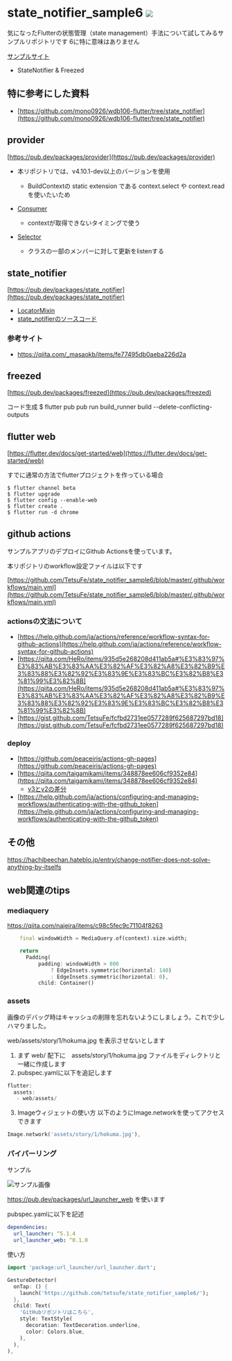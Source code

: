 # state_notifier_sample6 ![](https://github.com/tetsufe/state_notifier_sample6/workflows/Flutter%20CI/badge.svg)
気になったFlutterの状態管理（state management）手法について試してみるサンプルリポジトリです
6に特に意味はありません

[サンプルサイト](https://tetsufe.github.io/state_notifier_sample6/)

- StateNotifier & Freezed


## 特に参考にした資料
- [https://github.com/mono0926/wdb106-flutter/tree/state_notifier](https://github.com/mono0926/wdb106-flutter/tree/state_notifier)

## provider
[https://pub.dev/packages/provider](https://pub.dev/packages/provider)

- 本リポジトリでは、v4.10.1-dev以上のバージョンを使用
  - BuildContextの static extension である context.select や context.read を使いたいため

- [Consumer](https://pub.dev/documentation/provider/latest/provider/Consumer-class.html)
  - contextが取得できないタイミングで使う
- [Selector]()
  - クラスの一部のメンバーに対して更新をlistenする

## state_notifier
[https://pub.dev/packages/state_notifier](https://pub.dev/packages/state_notifier)


- [LocatorMixin](https://pub.dev/documentation/state_notifier/latest/state_notifier/LocatorMixin-mixin.html)
- [state_notifierのソースコード](https://github.com/rrousselGit/state_notifier/blob/master/packages/state_notifier/lib/state_notifier.dart)

### 参考サイト
- https://qiita.com/_masaokb/items/fe77495db0aeba226d2a


## freezed
[https://pub.dev/packages/freezed](https://pub.dev/packages/freezed)

コード生成
$ flutter pub pub run build_runner build --delete-conflicting-outputs

## flutter web
[https://flutter.dev/docs/get-started/web](https://flutter.dev/docs/get-started/web)

すでに通常の方法でflutterプロジェクトを作っている場合

```
$ flutter channel beta
$ flutter upgrade
$ flutter config --enable-web
$ flutter create .
$ flutter run -d chrome
```


## github actions
サンプルアプリのデプロイにGithub Actionsを使っています。

本リポジトリのworkflow設定ファイルは以下です

[https://github.com/TetsuFe/state_notifier_sample6/blob/master/.github/workflows/main.yml](https://github.com/TetsuFe/state_notifier_sample6/blob/master/.github/workflows/main.yml)


### actionsの文法について
- [https://help.github.com/ja/actions/reference/workflow-syntax-for-github-actions](https://help.github.com/ja/actions/reference/workflow-syntax-for-github-actions)
- [https://qiita.com/HeRo/items/935d5e268208d411ab5a#%E3%83%97%E3%83%AB%E3%83%AA%E3%82%AF%E3%82%A8%E3%82%B9%E3%83%88%E3%82%92%E3%83%9E%E3%83%BC%E3%82%B8%E3%81%99%E3%82%8B](https://qiita.com/HeRo/items/935d5e268208d411ab5a#%E3%83%97%E3%83%AB%E3%83%AA%E3%82%AF%E3%82%A8%E3%82%B9%E3%83%88%E3%82%92%E3%83%9E%E3%83%BC%E3%82%B8%E3%81%99%E3%82%8B)
- [https://gist.github.com/TetsuFe/fcfbd2731ee0577289f625687297bd18](https://gist.github.com/TetsuFe/fcfbd2731ee0577289f625687297bd18)

### deploy
- [https://github.com/peaceiris/actions-gh-pages](https://github.com/peaceiris/actions-gh-pages)
- [https://qiita.com/taigamikami/items/348878ee606cf9352e84](https://qiita.com/taigamikami/items/348878ee606cf9352e84)
    - [v3とv2の差分](https://github.com/peaceiris/actions-gh-pages/issues/123)
- [https://help.github.com/ja/actions/configuring-and-managing-workflows/authenticating-with-the-github_token](https://help.github.com/ja/actions/configuring-and-managing-workflows/authenticating-with-the-github_token)


## その他
https://hachibeechan.hateblo.jp/entry/change-notifier-does-not-solve-anything-by-itselfs


## web関連のtips

### mediaquery
https://qiita.com/najeira/items/c98c5fec9c71104f8263

```dart
    final windowWidth = MediaQuery.of(context).size.width;

    return 
      Padding(
          padding: windowWidth > 800
              ? EdgeInsets.symmetric(horizontal: 140)
              : EdgeInsets.symmetric(horizontal: 0),
          child: Container()
```


### assets
画像のデバッグ時はキャッシュの削除を忘れないようにしましょう。これで少しハマりました。

web/assets/story/1/hokuma.jpg を表示させないとします

1. まず web/ 配下に　assets/story/1/hokuma.jpg ファイルをディレクトリと一緒に作成します
2. pubspec.yamlに以下を追記します

```dart
flutter:
  assets:
   - web/assets/
```

3. Imageウィジェットの使い方
以下のようにImage.networkを使ってアクセスできます

```dart
Image.network('assets/story/1/hokuma.jpg'),
```


### パイパーリング
サンプル

![サンプル画像](https://github.com/TetsuFe/state_notifier_sample6/blob/master/docs/images/hyperlink_sample.png)

https://pub.dev/packages/url_launcher_web を使います

pubspec.yamlに以下を記述

```yaml
dependencies:
  url_launcher: ^5.1.4
  url_launcher_web: ^0.1.0
```

使い方

```dart
import 'package:url_launcher/url_launcher.dart';

GestureDetector(
  onTap: () {
    launch('https://github.com/tetsufe/state_notifier_sample6/');
  },
  child: Text(
    'GitHubリポジトリはこちら',
    style: TextStyle(
      decoration: TextDecoration.underline,
      color: Colors.blue,
    ),
  ),
),
```



